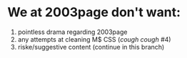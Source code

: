 # We at 2003page don't want:

1. pointless drama regarding 2003page
2. any attempts at cleaning M$ CSS (*cough cough* #4)
3. riske/suggestive content
(continue in this branch)
